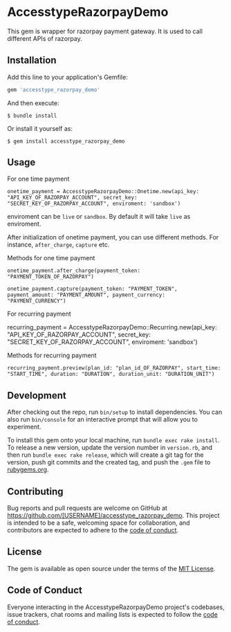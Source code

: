 # AccesstypeRazorpayDemo

This gem is wrapper for razorpay payment gateway. It is used to call different APIs of razorpay.

## Installation

Add this line to your application's Gemfile:

```ruby
gem 'accesstype_razorpay_demo'
```

And then execute:

    $ bundle install

Or install it yourself as:

    $ gem install accesstype_razorpay_demo

## Usage


For one time payment
```
onetime_payment = AccesstypeRazorpayDemo::Onetime.new(api_key: "API_KEY_OF_RAZORPAY_ACCOUNT", secret_key: "SECRET_KEY_OF_RAZORPAY_ACCOUNT", enviroment: 'sandbox')
```

enviroment can be `live` or `sandbox`. By default it will take `live` as enviroment.

After initialization of onetime payment, you can use different methods. For instance, `after_charge`, `capture` etc.

Methods for one time payment

```
onetime_payment.after_charge(payment_token: "PAYMENT_TOKEN_OF_RAZORPAY")

onetime_payment.capture(payment_token: "PAYMENT_TOKEN", payment_amount: "PAYMENT_AMOUNT", payment_currency: "PAYMENT_CURRENCY")
```


For recurring payment

recurring_payment = AccesstypeRazorpayDemo::Recurring.new(api_key: "API_KEY_OF_RAZORPAY_ACCOUNT", secret_key: "SECRET_KEY_OF_RAZORPAY_ACCOUNT", enviroment: 'sandbox')

Methods for recurring payment

```
recurring_payment.preview(plan_id: "plan_id_OF_RAZORPAY", start_time: "START_TIME", duration: "DURATION", duration_unit: "DURATION_UNIT")

```

## Development

After checking out the repo, run `bin/setup` to install dependencies. You can also run `bin/console` for an interactive prompt that will allow you to experiment.

To install this gem onto your local machine, run `bundle exec rake install`. To release a new version, update the version number in `version.rb`, and then run `bundle exec rake release`, which will create a git tag for the version, push git commits and the created tag, and push the `.gem` file to [rubygems.org](https://rubygems.org).

## Contributing

Bug reports and pull requests are welcome on GitHub at https://github.com/[USERNAME]/accesstype_razorpay_demo. This project is intended to be a safe, welcoming space for collaboration, and contributors are expected to adhere to the [code of conduct](https://github.com/[USERNAME]/accesstype_razorpay_demo/blob/master/CODE_OF_CONDUCT.md).

## License

The gem is available as open source under the terms of the [MIT License](https://opensource.org/licenses/MIT).

## Code of Conduct

Everyone interacting in the AccesstypeRazorpayDemo project's codebases, issue trackers, chat rooms and mailing lists is expected to follow the [code of conduct](https://github.com/[USERNAME]/accesstype_razorpay_demo/blob/master/CODE_OF_CONDUCT.md).

